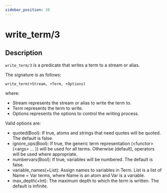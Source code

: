 ```yaml
---
sidebar_position: 28
---
```

[//]: # (This file is auto-generated. Please do not modify it yourself.)

# write_term/3

## Description

`write_term/3` is a predicate that writes a term to a stream or alias.

The signature is as follows:

```text
write_term(+Stream, +Term, +Options)
```

where:

- Stream represents the stream or alias to write the term to.
- Term represents the term to write.
- Options represents the options to control the writing process.

Valid options are:

- quoted\(Bool\): If true, atoms and strings that need quotes will be quoted. The default is false.
- ignore\_ops\(Bool\): If true, the generic term representation \(\<functor\>\(\<args\> ... \)\) will be used for all terms. Otherwise \(default\), operators will be used where appropriate.
- numbervars\(Bool\): If true, variables will be numbered. The default is false.
- variable\_names\(\+List\): Assign names to variables in Term. List is a list of Name = Var terms, where Name is an atom and Var is a variable.
- max\_depth\(\+Int\): The maximum depth to which the term is written. The default is infinite.
